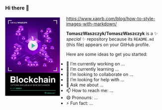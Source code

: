 ### Hi there 👋

<img align="left" width="150" style="float: left; height: 35%; width: 35%; padding: 5px 20px 20px 0px" src="okladka.png">

https://www.xaprb.com/blog/how-to-style-images-with-markdown/

**TomaszWaszczyk/TomaszWaszczyk** is a ✨ _special_ ✨ repository because its `README.md` (this file) appears on your GitHub profile.

Here are some ideas to get you started:

- 🔭 I’m currently working on ...
- 🌱 I’m currently learning ...
- 👯 I’m looking to collaborate on ...
- 🤔 I’m looking for help with ...
- 💬 Ask me about ...
- 📫 How to reach me: ...
- 😄 Pronouns: ...
- ⚡ Fun fact: ...


